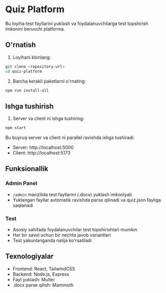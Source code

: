 # Quiz Platform

Bu loyiha test fayllarini yuklash va foydalanuvchilarga test topshirish imkonini beruvchi platforma.

## O'rnatish

1. Loyihani klonlang:
```bash
git clone <repository-url>
cd quiz-platform
```

2. Barcha kerakli paketlarni o'rnating:
```bash
npm run install-all
```

## Ishga tushirish

1. Server va client ni ishga tushiring:
```bash
npm start
```

Bu buyruq server va client ni parallel ravishda ishga tushiradi:
- Server: http://localhost:5000
- Client: http://localhost:5173

## Funksionallik

### Admin Panel
- `/admin` manzilida test fayllarini (.docx) yuklash imkoniyati
- Yuklangan fayllar avtomatik ravishda parse qilinadi va quiz.json fayliga saqlanadi

### Test
- Asosiy sahifada foydalanuvchilar test topshirishlari mumkin
- Har bir savol uchun bir nechta javob variantlari
- Test yakunlanganda natija ko'rsatiladi

## Texnologiyalar

- Frontend: React, TailwindCSS
- Backend: Node.js, Express
- Fayl yuklash: Multer
- .docx parse qilish: Mammoth 